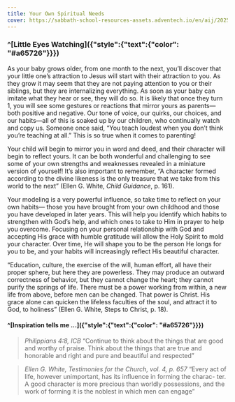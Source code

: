 ```yaml
---
title: Your Own Spiritual Needs
cover: https://sabbath-school-resources-assets.adventech.io/en/aij/2025-00-bb-pb/part-1-04-your-own-spiritual-needs/spoon.png
---
```


### ^[Little Eyes Watching]({"style":{"text":{"color": "#a65726"}}})

As your baby grows older, from one month to the next, you’ll discover that your little one’s attraction to Jesus will start with their attraction to you. As they grow it may seem that they are not paying attention to you or their siblings, but they are internalizing everything. As soon as your baby can imitate what they hear or see, they will do so. It is likely that once they turn 1, you will see some gestures or reactions that mirror yours as parents—both positive and negative. Our tone of voice, our quirks, our choices, and our habits—all of this is soaked up by our children, who continually watch and copy us. Someone once said, “You teach loudest when you don’t think you’re teaching at all.” This is so true when it comes to parenting!

Your child will begin to mirror you in word and deed, and their character will begin to reflect yours. It can be both wonderful and challenging to see some of your own strengths and weaknesses revealed in a miniature version of yourself! It’s also important to remember, “A character formed according to the divine likeness is the only treasure that we take from this world to the next” (Ellen G. White, _Child Guidance_, p. 161).

Your modeling is a very powerful influence, so take time to reflect on your own habits— those you have brought from your own childhood and those you have developed in later years. This will help you identify which habits to strengthen with God’s help, and which ones to take to Him in prayer to help you overcome. Focusing on your personal relationship with God and accepting His grace with humble gratitude will allow the Holy Spirit to mold your character. Over time, He will shape you to be the person He longs for you to be, and your habits will increasingly reflect His beautiful character.

“Education, culture, the exercise of the will, human effort, all have their proper sphere, but here they are powerless. They may produce an outward correctness of behavior, but they cannot change the heart; they cannot purify the springs of life. There must be a power working from within, a new life from above, before men can be changed. That power is Christ. His grace alone can quicken the lifeless faculties of the soul, and attract it to God, to holiness” (Ellen G. White, Steps to Christ, p. 18).

#### ^[Inspiration tells me ...]({"style":{"text":{"color": "#a65726"}}})

> <cite>Philippians 4:8, ICB</cite>
> “Continue to think about the things that are good and worthy of praise. Think about the things that are true and honorable and right and pure and beautiful and respected”

> <cite>Ellen G. White, Testimonies for the Church, vol. 4, p. 657</cite>
> “Every act of life, however unimportant, has its influence in forming the charac- ter. A good character is more precious than worldly possessions, and the work of forming it is the noblest in which men can engage”